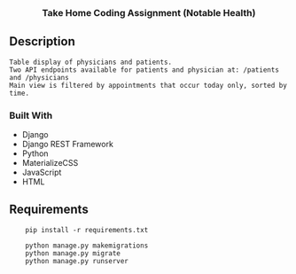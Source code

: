<br />
<p align="center">

  <h3 align="center">Take Home Coding Assignment (Notable Health)</h3>

</p>

## Description
    Table display of physicians and patients.
	Two API endpoints available for patients and physician at: /patients and /physicians
	Main view is filtered by appointments that occur today only, sorted by time.
### Built With

* Django
* Django REST Framework
* Python
* MaterializeCSS
* JavaScript
* HTML

## Requirements 
```
	pip install -r requirements.txt

	python manage.py makemigrations
	python manage.py migrate
	python manage.py runserver
```
